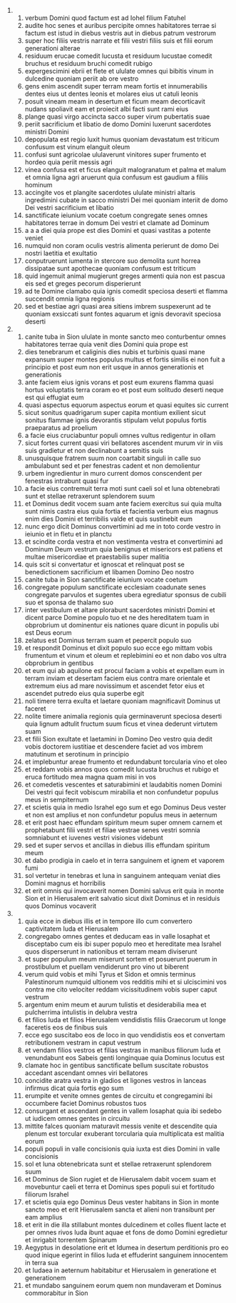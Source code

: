 <ol>
  <li>
    <ol>
      <li>verbum Domini quod factum est ad Iohel filium Fatuhel</li>
      <li>audite hoc senes et auribus percipite omnes habitatores terrae si factum est istud in diebus vestris aut in diebus patrum vestrorum</li>
      <li>super hoc filiis vestris narrate et filii vestri filiis suis et filii eorum generationi alterae</li>
      <li>residuum erucae comedit lucusta et residuum lucustae comedit bruchus et residuum bruchi comedit rubigo</li>
      <li>expergescimini ebrii et flete et ululate omnes qui bibitis vinum in dulcedine quoniam periit ab ore vestro</li>
      <li>gens enim ascendit super terram meam fortis et innumerabilis dentes eius ut dentes leonis et molares eius ut catuli leonis</li>
      <li>posuit vineam meam in desertum et ficum meam decorticavit nudans spoliavit eam et proiecit albi facti sunt rami eius</li>
      <li>plange quasi virgo accincta sacco super virum pubertatis suae</li>
      <li>periit sacrificium et libatio de domo Domini luxerunt sacerdotes ministri Domini</li>
      <li>depopulata est regio luxit humus quoniam devastatum est triticum confusum est vinum elanguit oleum</li>
      <li>confusi sunt agricolae ululaverunt vinitores super frumento et hordeo quia periit messis agri</li>
      <li>vinea confusa est et ficus elanguit malogranatum et palma et malum et omnia ligna agri aruerunt quia confusum est gaudium a filiis hominum</li>
      <li>accingite vos et plangite sacerdotes ululate ministri altaris ingredimini cubate in sacco ministri Dei mei quoniam interiit de domo Dei vestri sacrificium et libatio</li>
      <li>sanctificate ieiunium vocate coetum congregate senes omnes habitatores terrae in domum Dei vestri et clamate ad Dominum</li>
      <li>a a a diei quia prope est dies Domini et quasi vastitas a potente veniet</li>
      <li>numquid non coram oculis vestris alimenta perierunt de domo Dei nostri laetitia et exultatio</li>
      <li>conputruerunt iumenta in stercore suo demolita sunt horrea dissipatae sunt apothecae quoniam confusum est triticum</li>
      <li>quid ingemuit animal mugierunt greges armenti quia non est pascua eis sed et greges pecorum disperierunt</li>
      <li>ad te Domine clamabo quia ignis comedit speciosa deserti et flamma succendit omnia ligna regionis</li>
      <li>sed et bestiae agri quasi area sitiens imbrem suspexerunt ad te quoniam exsiccati sunt fontes aquarum et ignis devoravit speciosa deserti</li>
    </ol>
  </li>
  <li>
    <ol>
      <li>canite tuba in Sion ululate in monte sancto meo conturbentur omnes habitatores terrae quia venit dies Domini quia prope est</li>
      <li>dies tenebrarum et caliginis dies nubis et turbinis quasi mane expansum super montes populus multus et fortis similis ei non fuit a principio et post eum non erit usque in annos generationis et generationis</li>
      <li>ante faciem eius ignis vorans et post eum exurens flamma quasi hortus voluptatis terra coram eo et post eum solitudo deserti neque est qui effugiat eum</li>
      <li>quasi aspectus equorum aspectus eorum et quasi equites sic current</li>
      <li>sicut sonitus quadrigarum super capita montium exilient sicut sonitus flammae ignis devorantis stipulam velut populus fortis praeparatus ad proelium</li>
      <li>a facie eius cruciabuntur populi omnes vultus redigentur in ollam</li>
      <li>sicut fortes current quasi viri bellatores ascendent murum vir in viis suis gradietur et non declinabunt a semitis suis</li>
      <li>unusquisque fratrem suum non coartabit singuli in calle suo ambulabunt sed et per fenestras cadent et non demolientur</li>
      <li>urbem ingredientur in muro current domos conscendent per fenestras intrabunt quasi fur</li>
      <li>a facie eius contremuit terra moti sunt caeli sol et luna obtenebrati sunt et stellae retraxerunt splendorem suum</li>
      <li>et Dominus dedit vocem suam ante faciem exercitus sui quia multa sunt nimis castra eius quia fortia et facientia verbum eius magnus enim dies Domini et terribilis valde et quis sustinebit eum</li>
      <li>nunc ergo dicit Dominus convertimini ad me in toto corde vestro in ieiunio et in fletu et in planctu</li>
      <li>et scindite corda vestra et non vestimenta vestra et convertimini ad Dominum Deum vestrum quia benignus et misericors est patiens et multae misericordiae et praestabilis super malitia</li>
      <li>quis scit si convertatur et ignoscat et relinquat post se benedictionem sacrificium et libamen Domino Deo nostro</li>
      <li>canite tuba in Sion sanctificate ieiunium vocate coetum</li>
      <li>congregate populum sanctificate ecclesiam coadunate senes congregate parvulos et sugentes ubera egrediatur sponsus de cubili suo et sponsa de thalamo suo</li>
      <li>inter vestibulum et altare plorabunt sacerdotes ministri Domini et dicent parce Domine populo tuo et ne des hereditatem tuam in obprobrium ut dominentur eis nationes quare dicunt in populis ubi est Deus eorum</li>
      <li>zelatus est Dominus terram suam et pepercit populo suo</li>
      <li>et respondit Dominus et dixit populo suo ecce ego mittam vobis frumentum et vinum et oleum et replebimini eo et non dabo vos ultra obprobrium in gentibus</li>
      <li>et eum qui ab aquilone est procul faciam a vobis et expellam eum in terram inviam et desertam faciem eius contra mare orientale et extremum eius ad mare novissimum et ascendet fetor eius et ascendet putredo eius quia superbe egit</li>
      <li>noli timere terra exulta et laetare quoniam magnificavit Dominus ut faceret</li>
      <li>nolite timere animalia regionis quia germinaverunt speciosa deserti quia lignum adtulit fructum suum ficus et vinea dederunt virtutem suam</li>
      <li>et filii Sion exultate et laetamini in Domino Deo vestro quia dedit vobis doctorem iustitiae et descendere faciet ad vos imbrem matutinum et serotinum in principio</li>
      <li>et implebuntur areae frumento et redundabunt torcularia vino et oleo</li>
      <li>et reddam vobis annos quos comedit lucusta bruchus et rubigo et eruca fortitudo mea magna quam misi in vos</li>
      <li>et comedetis vescentes et saturabimini et laudabitis nomen Domini Dei vestri qui fecit vobiscum mirabilia et non confundetur populus meus in sempiternum</li>
      <li>et scietis quia in medio Israhel ego sum et ego Dominus Deus vester et non est amplius et non confundetur populus meus in aeternum</li>
      <li>et erit post haec effundam spiritum meum super omnem carnem et prophetabunt filii vestri et filiae vestrae senes vestri somnia somniabunt et iuvenes vestri visiones videbunt</li>
      <li>sed et super servos et ancillas in diebus illis effundam spiritum meum</li>
      <li>et dabo prodigia in caelo et in terra sanguinem et ignem et vaporem fumi</li>
      <li>sol vertetur in tenebras et luna in sanguinem antequam veniat dies Domini magnus et horribilis</li>
      <li>et erit omnis qui invocaverit nomen Domini salvus erit quia in monte Sion et in Hierusalem erit salvatio sicut dixit Dominus et in residuis quos Dominus vocaverit</li>
    </ol>
  </li>
  <li>
    <ol>
      <li>quia ecce in diebus illis et in tempore illo cum convertero captivitatem Iuda et Hierusalem</li>
      <li>congregabo omnes gentes et deducam eas in valle Iosaphat et disceptabo cum eis ibi super populo meo et hereditate mea Israhel quos disperserunt in nationibus et terram meam diviserunt</li>
      <li>et super populum meum miserunt sortem et posuerunt puerum in prostibulum et puellam vendiderunt pro vino ut biberent</li>
      <li>verum quid vobis et mihi Tyrus et Sidon et omnis terminus Palestinorum numquid ultionem vos redditis mihi et si ulciscimini vos contra me cito velociter reddam vicissitudinem vobis super caput vestrum</li>
      <li>argentum enim meum et aurum tulistis et desiderabilia mea et pulcherrima intulistis in delubra vestra</li>
      <li>et filios Iuda et filios Hierusalem vendidistis filiis Graecorum ut longe faceretis eos de finibus suis</li>
      <li>ecce ego suscitabo eos de loco in quo vendidistis eos et convertam retributionem vestram in caput vestrum</li>
      <li>et vendam filios vestros et filias vestras in manibus filiorum Iuda et venundabunt eos Sabeis genti longinquae quia Dominus locutus est</li>
      <li>clamate hoc in gentibus sanctificate bellum suscitate robustos accedant ascendant omnes viri bellatores</li>
      <li>concidite aratra vestra in gladios et ligones vestros in lanceas infirmus dicat quia fortis ego sum</li>
      <li>erumpite et venite omnes gentes de circuitu et congregamini ibi occumbere faciet Dominus robustos tuos</li>
      <li>consurgant et ascendant gentes in vallem Iosaphat quia ibi sedebo ut iudicem omnes gentes in circuitu</li>
      <li>mittite falces quoniam maturavit messis venite et descendite quia plenum est torcular exuberant torcularia quia multiplicata est malitia eorum</li>
      <li>populi populi in valle concisionis quia iuxta est dies Domini in valle concisionis</li>
      <li>sol et luna obtenebricata sunt et stellae retraxerunt splendorem suum</li>
      <li>et Dominus de Sion rugiet et de Hierusalem dabit vocem suam et movebuntur caeli et terra et Dominus spes populi sui et fortitudo filiorum Israhel</li>
      <li>et scietis quia ego Dominus Deus vester habitans in Sion in monte sancto meo et erit Hierusalem sancta et alieni non transibunt per eam amplius</li>
      <li>et erit in die illa stillabunt montes dulcedinem et colles fluent lacte et per omnes rivos Iuda ibunt aquae et fons de domo Domini egredietur et inrigabit torrentem Spinarum</li>
      <li>Aegyptus in desolatione erit et Idumea in desertum perditionis pro eo quod inique egerint in filios Iuda et effuderint sanguinem innocentem in terra sua</li>
      <li>et Iudaea in aeternum habitabitur et Hierusalem in generatione et generationem</li>
      <li>et mundabo sanguinem eorum quem non mundaveram et Dominus commorabitur in Sion</li>
    </ol>
  </li>
</ol>
